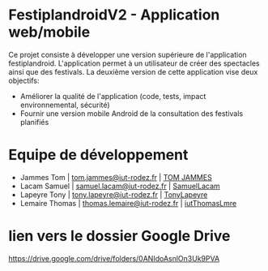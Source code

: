 # FestiplandroidV2 - Application web/mobile

Ce projet consiste à développer une version supérieure de l'application festiplandroid.
L'application permet à un utilisateur de créer des spectacles ainsi que des festivals.
La deuxième version de cette application vise deux objectifs:
- Améliorer la qualité de l'application (code, tests, impact environnemental, sécurité)
- Fournir une version mobile Android de la consultation des festivals planifiés


# Equipe de développement

- Jammes Tom       |   tom.jammes@iut-rodez.fr         |      [TOM JAMMES](https://github.com/2-Atom-7)
- Lacam Samuel     |   samuel.lacam@iut-rodez.fr       |      [SamuelLacam](https://github.com/SamuelLacam)
- Lapeyre Tony     |   tony.lapeyre@iut-rodez.fr       |      [TonyLapeyre](https://github.com/TonyLapeyre)
- Lemaire Thomas   |   thomas.lemaire@iut-rodez.fr     |      [iutThomasLmre](https://github.com/iutThomasLmre)


# lien vers le dossier Google Drive

https://drive.google.com/drive/folders/0ANIdoAsnlOn3Uk9PVA
